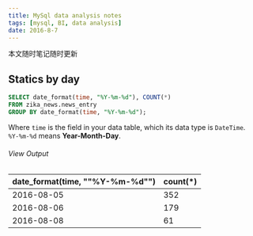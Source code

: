 ```yaml
---
title: MySql data analysis notes
tags: [mysql, BI, data analysis]
date: 2016-8-7
---
```


本文随时笔记随时更新

## Statics by day

```sql
SELECT date_format(time, "%Y-%m-%d"), COUNT(*) 
FROM zika_news.news_entry 
GROUP BY date_format(time, "%Y-%m-%d");
```

Where ``time`` is the field in your data table, which its data type is ``DateTime``. ``%Y-%m-%d`` means **Year-Month-Day**.

###### View Output
|date_format(time, ""%Y-%m-%d"")|count(*)|
|-------------------------------|--------|
|2016-08-05|352|
|2016-08-06|179|
|2016-08-08|61|
